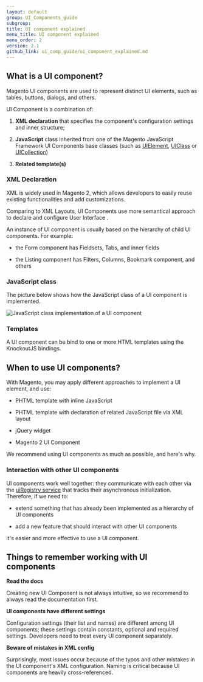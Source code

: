 ```yaml
---
layout: default
group: UI_Components_guide
subgroup:
title: UI component explained
menu_title: UI component explained
menu_order: 2
version: 2.1
github_link: ui_comp_guide/ui_component_explained.md
---
```


## What is a UI component?

Magento UI components are used to represent distinct UI elements, such as tables, buttons, dialogs, and others.

UI Component is a combination of:

1. **XML declaration** that specifies the component's configuration settings and inner structure;

2. **JavaScript** class inherited from one of the Magento JavaScript Framework UI Components base classes (such as [UIElement]({{page.baseurl}}ui_comp_guide/concepts/ui_comp_uielement_concept.html), [UIClass]({{page.baseurl}}ui_comp_guide/concepts/ui_comp_uiclass_concept.html) or [UICollection]({{page.baseurl}}ui_comp_guide/concepts/ui_comp_uicollection_concept.html))

3. **Related template(s)**

### XML Declaration

XML is widely used in Magento 2, which allows developers to easily reuse existing functionalities and add customizations.

Comparing to XML Layouts, UI Components use more semantical approach to declare and configure User Interface .

An instance of UI component is usually based on the hierarchy of child UI components. For example:

* the Form component has Fieldsets, Tabs, and inner fields

* the Listing component has Filters, Columns, Bookmark component, and others

### JavaScript class

The picture below shows how the JavaScript class of a UI component is implemented.

![JavaScript class implementation of a UI component]({{site.baseurl}}common/images/ui_comp_js_class.png)

### Templates

A UI component can be bind to one or more HTML templates using the KnockoutJS bindings.

## When to use UI components?

With Magento, you may apply different approaches to implement a UI element, and use:

* PHTML template with inline JavaScript

* PHTML template with declaration of related JavaScript file via XML layout

* jQuery widget

* Magento 2 UI Component

We recommend using UI components as much as possible, and here's why.

### Interaction with other UI components

UI components work well together: they communicate with each other via the [uiRegistry service]({{page.baseurl}}ui_comp_guide/troubleshoot/ui_comp_troubleshoot_js.html#debugging-using-the-uiregistry) that tracks their asynchronous initialization. Therefore, if we need to:

* extend something that has already been implemented as a hierarchy of UI components

* add a new feature that should interact with other UI components

it's easier and more effective to use a UI component.

<!-- The Architect who reviewed the section below asked to remove it because "the words "easily added" can cause offensive reaction from developers, and we don't have a good cross-links for all items from the list"

### UI components are easily added on a page

Even when the target UI is generated from PHTML templates and doesn't contain UI components, you can still easily add a component on a page. For this, you may use:

* XML declaration

* `x-mage-init` JS script

* `data-mage-init` attribute

-->

## Things to remember working with UI components

**Read the docs**

Creating new UI Component is not always intuitive, so we recommend to always read the documentation first.

**UI components have different settings**

Configuration settings (their list and names) are different among UI components; these settings contain constants, optional and required settings. Developers need to treat every UI component separately.

**Beware of mistakes in XML config**

Surprisingly, most issues occur because of the typos and other mistakes in the UI component's XML configuration. Naming is critical because UI components are heavily cross-referenced.

<!--

**Own designs often require new UI components**

The out-of-the-box set of UI components may be not enough to implement the required design, so developers need to know how to create new UI components.

-->
